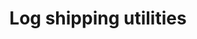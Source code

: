 ---
layout: all-data-sources
title: Log shipping utilities
permalink: /shipping/shipping-utilities/
---
